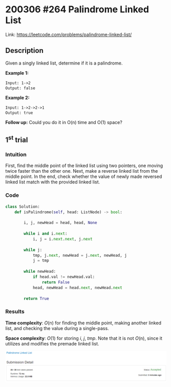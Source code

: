 # 200306 #264 Palindrome Linked List
Link: https://leetcode.com/problems/palindrome-linked-list/

## Description
Given a singly linked list, determine if it is a palindrome.

**Example 1:**

    Input: 1->2
    Output: false
    
**Example 2:**

    Input: 1->2->2->1
    Output: true

**Follow up:**
Could you do it in O(n) time and O(1) space?

## 1<sup>st</sup> trial

### Intuition
First, find the middle point of the linked list using two pointers, one moving twice faster than the other one. Next, make a reverse linked list from the middle point. In the end, check whether the value of newly made reversed linked list match with the provided linked list.

### Code
```python
class Solution:
    def isPalindrome(self, head: ListNode) -> bool:
        
        i, j, newHead = head, head, None
        
        while i and i.next:
            i, j = i.next.next, j.next
        
        while j:
            tmp, j.next, newHead = j.next, newHead, j
            j = tmp
        
        while newHead:
            if head.val != newHead.val:
                return False
            head, newHead = head.next, newHead.next
        
        return True
```

### Results
**Time complexity**: *O*(n) for finding the middle point, making another linked list, and checking the value during a single-pass.

**Space complexity**: *O*(1) for storing *i*, *j*, *tmp*. Note that it is not *O*(n), since it utilizes and modifies the premade linked list.

![1st trial](https://github.com/minyookim/DailyCoding/blob/master/200306%20%23234%20Palindrome%20Linked%20List/1st%20trial.PNG)
